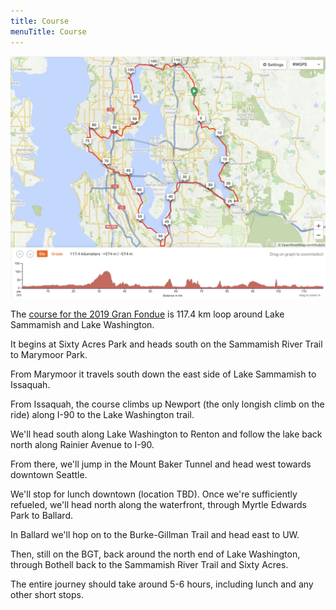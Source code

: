 ```yaml
---
title: Course
menuTitle: Course
---
```


![](course.jpg)

The [course for the 2019 Gran Fondue](https://ridewithgps.com/routes/28869030) is 117.4 km loop around Lake Sammamish and Lake Washington.  

It begins at Sixty Acres Park and heads south on the Sammamish River Trail to Marymoor Park.  

From Marymoor it travels south down the east side of Lake Sammamish to Issaquah.  

From Issaquah, the course climbs up Newport (the only longish climb on the ride) along I-90 to the Lake Washington trail.  

We'll head south along Lake Washington to Renton and follow the lake back north along Rainier Avenue to I-90.  

From there, we'll jump in the Mount Baker Tunnel and head west towards downtown Seattle.  

We'll stop for lunch downtown (location TBD). Once we're sufficiently refueled, we'll head north along the waterfront, through Myrtle Edwards Park to Ballard.  

In Ballard we'll hop on to the Burke-Gillman Trail and head east to UW.  

Then, still on the BGT, back around the north end of Lake Washington, through Bothell back to the Sammamish River Trail and Sixty Acres.  

The entire journey should take around 5-6 hours, including lunch and any other short stops.